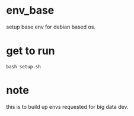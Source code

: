 # env_base
setup base env for debian based os.

# get to run
```
bash setup.sh
```

# note
this is to build up envs requested for big data dev. 
